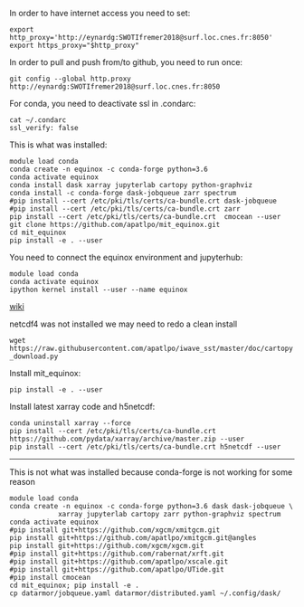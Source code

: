 

In order to have internet access you need to set:
```
export http_proxy='http://eynardg:SWOTIfremer2018@surf.loc.cnes.fr:8050'
export https_proxy="$http_proxy"
```

In order to pull and push from/to github, you need to run once:
```
git config --global http.proxy http://eynardg:SWOTIfremer2018@surf.loc.cnes.fr:8050
```

For conda, you need to deactivate ssl in .condarc:
```
cat ~/.condarc
ssl_verify: false
```

This is what was installed:
```
module load conda
conda create -n equinox -c conda-forge python=3.6
conda activate equinox
conda install dask xarray jupyterlab cartopy python-graphviz
conda install -c conda-forge dask-jobqueue zarr spectrum
#pip install --cert /etc/pki/tls/certs/ca-bundle.crt dask-jobqueue
#pip install --cert /etc/pki/tls/certs/ca-bundle.crt zarr
pip install --cert /etc/pki/tls/certs/ca-bundle.crt  cmocean --user
git clone https://github.com/apatlpo/mit_equinox.git
cd mit_equinox
pip install -e . --user
```

You need to connect the equinox environment and jupyterhub:
```
module load conda
conda activate equinox
ipython kernel install --user --name equinox
```
[wiki](https://gitlab.cnes.fr/inno/rt-nouvelles-technos-distrib/blob/master/doc/utilisation_hub.rst)

netcdf4 was not installed
we may need to redo a clean install

`wget https://raw.githubusercontent.com/apatlpo/iwave_sst/master/doc/cartopy_download.py`

Install mit_equinox:
```
pip install -e . --user
```

Install latest xarray code and h5netcdf:
```
conda uninstall xarray --force
pip install --cert /etc/pki/tls/certs/ca-bundle.crt https://github.com/pydata/xarray/archive/master.zip --user
pip install --cert /etc/pki/tls/certs/ca-bundle.crt h5netcdf --user
```



---

This is not what was installed because conda-forge is not working for some reason
```
module load conda
conda create -n equinox -c conda-forge python=3.6 dask dask-jobqueue \
            xarray jupyterlab cartopy zarr python-graphviz spectrum 
conda activate equinox
#pip install git+https://github.com/xgcm/xmitgcm.git
pip install git+https://github.com/apatlpo/xmitgcm.git@angles
pip install git+https://github.com/xgcm/xgcm.git
#pip install git+https://github.com/rabernat/xrft.git
#pip install git+https://github.com/apatlpo/xscale.git
#pip install git+https://github.com/apatlpo/UTide.git
#pip install cmocean
cd mit_equinox; pip install -e .
cp datarmor/jobqueue.yaml datarmor/distributed.yaml ~/.config/dask/
```

